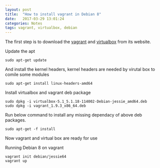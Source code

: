 ```yaml
---
layout: post
title:  "How to install vagrant in Debian 8"
date:   2017-03-29 13:01:24
categories: Notes
tags: vagrant, virtualbox, debian
---
```


The first step is to download the [vagrant](https://www.vagrantup.com/downloads.html) and [virtualbox](https://www.virtualbox.org/wiki/Downloads) from its website.


Update the apt

```
sudo apt-get update
```

And install the kernel headers, kernel headers are needed by virutal box to comile some modules

```
sudo apt-get install linux-headers-amd64
```

Install virtualbox and vagrant deb package

```
sudo dpkg -i virtualbox-5.1_5.1.18-114002-Debian-jessie_amd64.deb
sudo dpkg -i vagrant_1.9.3_x86_64.deb
```

Run below command to install any missing dependacy of above deb packages.

```
sudo apt-get -f install
```

Now vagrant and virtual box are ready for use

Running Debian 8 on vagrant

```
vagrant init debian/jessie64
vagrant up
```
